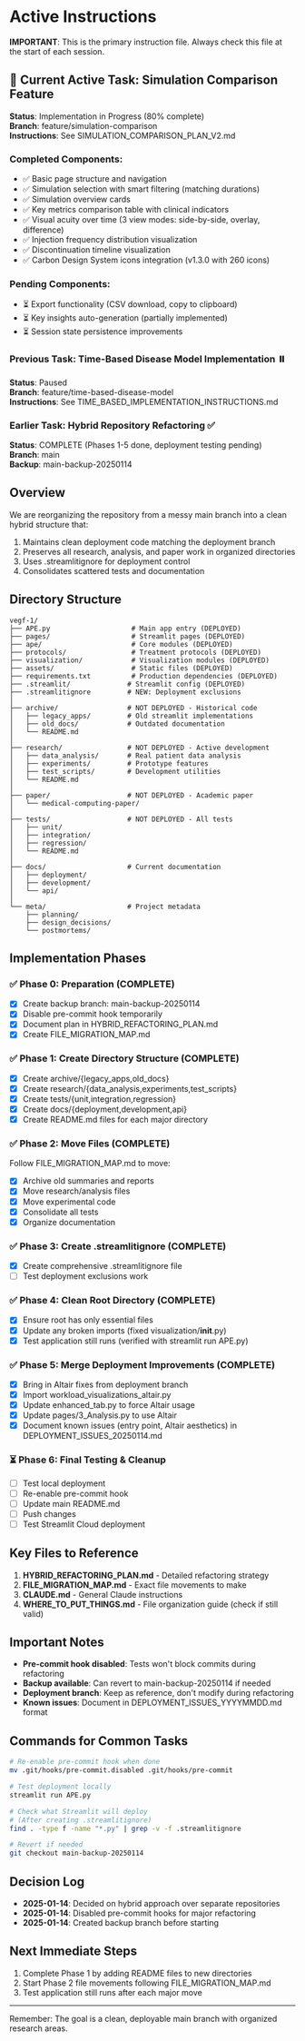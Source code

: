 # Active Instructions

**IMPORTANT**: This is the primary instruction file. Always check this file at the start of each session.

## 🚨 Current Active Task: Simulation Comparison Feature
**Status**: Implementation in Progress (80% complete)  
**Branch**: feature/simulation-comparison  
**Instructions**: See SIMULATION_COMPARISON_PLAN_V2.md

### Completed Components:
- ✅ Basic page structure and navigation
- ✅ Simulation selection with smart filtering (matching durations)
- ✅ Simulation overview cards
- ✅ Key metrics comparison table with clinical indicators
- ✅ Visual acuity over time (3 view modes: side-by-side, overlay, difference)
- ✅ Injection frequency distribution visualization
- ✅ Discontinuation timeline visualization
- ✅ Carbon Design System icons integration (v1.3.0 with 260 icons)

### Pending Components:
- ⏳ Export functionality (CSV download, copy to clipboard)
- ⏳ Key insights auto-generation (partially implemented)
- ⏳ Session state persistence improvements

### Previous Task: Time-Based Disease Model Implementation ⏸️
**Status**: Paused  
**Branch**: feature/time-based-disease-model  
**Instructions**: See TIME_BASED_IMPLEMENTATION_INSTRUCTIONS.md

### Earlier Task: Hybrid Repository Refactoring ✅
**Status**: COMPLETE (Phases 1-5 done, deployment testing pending)  
**Branch**: main  
**Backup**: main-backup-20250114  

## Overview

We are reorganizing the repository from a messy main branch into a clean hybrid structure that:
1. Maintains clean deployment code matching the deployment branch
2. Preserves all research, analysis, and paper work in organized directories  
3. Uses .streamlitignore for deployment control
4. Consolidates scattered tests and documentation

## Directory Structure

```
vegf-1/
├── APE.py                    # Main app entry (DEPLOYED)
├── pages/                    # Streamlit pages (DEPLOYED)
├── ape/                      # Core modules (DEPLOYED)
├── protocols/                # Treatment protocols (DEPLOYED)
├── visualization/            # Visualization modules (DEPLOYED)
├── assets/                   # Static files (DEPLOYED)
├── requirements.txt          # Production dependencies (DEPLOYED)
├── .streamlit/              # Streamlit config (DEPLOYED)
├── .streamlitignore         # NEW: Deployment exclusions
│
├── archive/                 # NOT DEPLOYED - Historical code
│   ├── legacy_apps/         # Old streamlit implementations
│   ├── old_docs/            # Outdated documentation
│   └── README.md
│
├── research/                # NOT DEPLOYED - Active development
│   ├── data_analysis/       # Real patient data analysis
│   ├── experiments/         # Prototype features
│   ├── test_scripts/        # Development utilities
│   └── README.md
│
├── paper/                   # NOT DEPLOYED - Academic paper
│   └── medical-computing-paper/
│
├── tests/                   # NOT DEPLOYED - All tests
│   ├── unit/
│   ├── integration/
│   ├── regression/
│   └── README.md
│
├── docs/                    # Current documentation
│   ├── deployment/
│   ├── development/
│   └── api/
│
└── meta/                    # Project metadata
    ├── planning/
    ├── design_decisions/
    └── postmortems/
```

## Implementation Phases

### ✅ Phase 0: Preparation (COMPLETE)
- [x] Create backup branch: main-backup-20250114
- [x] Disable pre-commit hook temporarily
- [x] Document plan in HYBRID_REFACTORING_PLAN.md
- [x] Create FILE_MIGRATION_MAP.md

### ✅ Phase 1: Create Directory Structure (COMPLETE)
- [x] Create archive/{legacy_apps,old_docs}
- [x] Create research/{data_analysis,experiments,test_scripts}
- [x] Create tests/{unit,integration,regression}
- [x] Create docs/{deployment,development,api}
- [x] Create README.md files for each major directory

### ✅ Phase 2: Move Files (COMPLETE)
Follow FILE_MIGRATION_MAP.md to move:
- [x] Archive old summaries and reports
- [x] Move research/analysis files  
- [x] Move experimental code
- [x] Consolidate all tests
- [x] Organize documentation

### ✅ Phase 3: Create .streamlitignore (COMPLETE)
- [x] Create comprehensive .streamlitignore file
- [ ] Test deployment exclusions work

### ✅ Phase 4: Clean Root Directory (COMPLETE)
- [x] Ensure root has only essential files
- [x] Update any broken imports (fixed visualization/__init__.py)
- [x] Test application still runs (verified with streamlit run APE.py)

### ✅ Phase 5: Merge Deployment Improvements (COMPLETE)
- [x] Bring in Altair fixes from deployment branch
- [x] Import workload_visualizations_altair.py
- [x] Update enhanced_tab.py to force Altair usage
- [x] Update pages/3_Analysis.py to use Altair
- [x] Document known issues (entry point, Altair aesthetics) in DEPLOYMENT_ISSUES_20250114.md

### ⏳ Phase 6: Final Testing & Cleanup
- [ ] Test local deployment
- [ ] Re-enable pre-commit hook
- [ ] Update main README.md
- [ ] Push changes
- [ ] Test Streamlit Cloud deployment

## Key Files to Reference

1. **HYBRID_REFACTORING_PLAN.md** - Detailed refactoring strategy
2. **FILE_MIGRATION_MAP.md** - Exact file movements to make
3. **CLAUDE.md** - General Claude instructions
4. **WHERE_TO_PUT_THINGS.md** - File organization guide (check if still valid)

## Important Notes

- **Pre-commit hook disabled**: Tests won't block commits during refactoring
- **Backup available**: Can revert to main-backup-20250114 if needed
- **Deployment branch**: Keep as reference, don't modify during refactoring
- **Known issues**: Document in DEPLOYMENT_ISSUES_YYYYMMDD.md format

## Commands for Common Tasks

```bash
# Re-enable pre-commit hook when done
mv .git/hooks/pre-commit.disabled .git/hooks/pre-commit

# Test deployment locally
streamlit run APE.py

# Check what Streamlit will deploy
# (After creating .streamlitignore)
find . -type f -name "*.py" | grep -v -f .streamlitignore

# Revert if needed
git checkout main-backup-20250114
```

## Decision Log

- **2025-01-14**: Decided on hybrid approach over separate repositories
- **2025-01-14**: Disabled pre-commit hooks for major refactoring
- **2025-01-14**: Created backup branch before starting

## Next Immediate Steps

1. Complete Phase 1 by adding README files to new directories
2. Start Phase 2 file movements following FILE_MIGRATION_MAP.md
3. Test application still runs after each major move

---
Remember: The goal is a clean, deployable main branch with organized research areas.